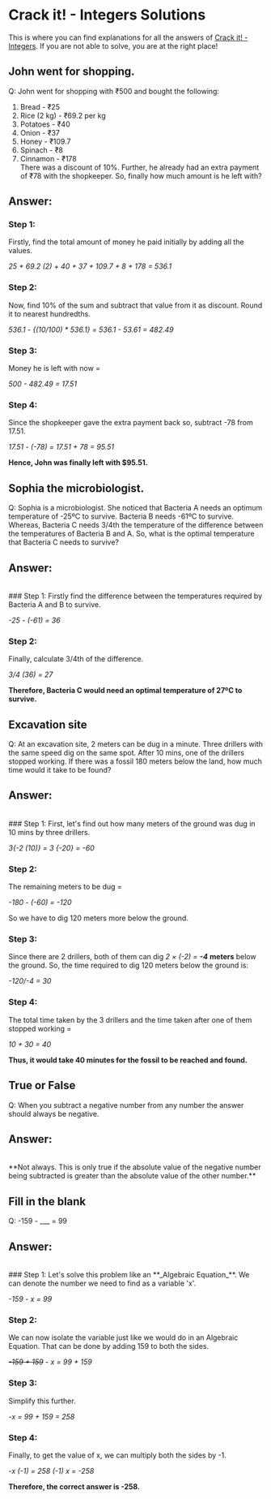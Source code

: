 # Crack it! - Integers Solutions
This is where you can find explanations for all the answers of [Crack it! - Integers](https://theawesomecoder05.github.io). If you are not able to solve, you are at the right place! 
<!--To insert a hyperlink in MARKDOWN, put the word that you want to be in the place of the hyperlink in square brackets[] and the link it should go to in parenthesis()-->
## John went for shopping.
Q: John went for shopping with ₹500 and bought the following:
<br>
1. Bread - ₹25
2. Rice (2 kg) - ₹69.2 per kg
3. Potatoes - ₹40
4. Onion - ₹37
5. Honey - ₹109.7
6. Spinach - ₹8
7. Cinnamon - ₹178
<br> <!--The comment tag and the line break HTML tags can even be used in MARKDOWN-->
There was a discount of 10%. Further, he already had an extra payment of ₹78 with the shopkeeper. So, finally how much amount is he left with?

## Answer:
### Step 1:
Firstly, find the total amount of money he paid initially by adding all the values.
<br>

_25 + 69.2 (2) + 40 + 37 + 109.7 + 8 + 178 = 536.1_

### Step 2:
Now, find 10% of the sum and subtract that value from it as discount. Round it to nearest hundredths.
<br>

_536.1 - {(10/100) * 536.1} = 536.1 - 53.61 = 482.49_

### Step 3:
Money he is left with now =
<br>

_500 - 482.49 = 17.51_

### Step 4:
Since the shopkeeper gave the extra payment back so, subtract -78 from 17.51.
<br>

_17.51 - (-78) = 17.51 + 78 = 95.51_

**Hence, John was finally left with $95.51.**

## Sophia the microbiologist.
Q: Sophia is a microbiologist. She noticed that Bacteria A needs an optimum temperature of -25ºC to survive. Bacteria B needs -61ºC to survive. Whereas, Bacteria C needs 3/4th the temperature of the difference between the temperatures of Bacteria B and A. So, what is the optimal temperature that Bacteria C needs to survive?

## Answer:
<br>
### Step 1:
Firstly find the difference between the temperatures required by Bacteria A and B to survive.
<br>

_-25 - (-61) = 36_

### Step 2:
Finally, calculate 3/4th of the difference.
<br>

_3/4 (36) = 27_

**Therefore, Bacteria C would need an optimal temperature of 27ºC to survive.**

## Excavation site
Q: At an excavation site, 2 meters can be dug in a minute. Three drillers with the same speed
dig on the same spot. After 10 mins, one of the drillers stopped working. If there was a fossil 180 meters below the land, how much time would it take to be found?

## Answer:
<br>
### Step 1:
First, let's find out how many meters of the ground was dug in 10 mins by three drillers.
<br>

_3{-2 (10)} = 3 {-20} = -60_

### Step 2:
The remaining meters to be dug =
<br>

_-180 - (-60) = -120_
<br>

So we have to dig 120 meters more below the ground.

### Step 3:
Since there are 2 drillers, both of them can dig _2 × (-2) = **-4**_ **meters** below the ground. So, the time required to dig 120 meters below the ground is:
<br>

 _-120/-4 = 30_

### Step 4:
The total time taken by the 3 drillers and the time taken after one of them stopped working =
<br>

_10 + 30 = 40_

**Thus, it would take 40 minutes for the fossil to be reached and found.**

## True or False
Q: When you subtract a negative number from any number the answer should always be negative.
<br>

## Answer:
<br>
**Not always. This is only true if the absolute value of the negative number being subtracted is greater than the absolute value of the other number.**

## Fill in the blank
Q: -159 - ___ = 99

## Answer:
<br>
### Step 1:
Let's solve this problem like an **_Algebraic Equation_**. We can denote the number we need to find as a variable 'x'.
<!--Set var = x-->
<br>

_-159 - x = 99_

### Step 2:
We can now isolate the variable just like we would do in an Algebraic Equation. That can be done by adding 159 to both the sides.
<br>

_<del>-159 + 159</del> - x = 99 + 159_

### Step 3:
Simplify this further.
<br>

_-x = 99 + 159 = 258_

### Step 4:
Finally, to get the value of x, we can multiply both the sides by -1.
<br>

_-x (-1) = 258 (-1)_
_x = -258_

**Therefore, the correct answer is -258.**

